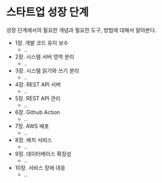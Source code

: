 # 스타트업 성장 단계

성장 단계에서의 필요한 개념과 필요한 도구, 방법에 대해서 알아본다.

 - 1장. 개발 코드 유지 보수
    - ..
 - 2장. 시스템 서버 영역 분리
    - ..
 - 3장. 시스템 읽기와 쓰기 분리
    - ..
 - 4장. REST API 서버
    - ..
 - 5장. REST API 관리
    - ..
 - 6장. Github Action
    - ..
 - 7장. AWS 배포
    - ..
 - 8장. 배치 서비스
    - ..
 - 9장. 데이터베이스 확장성
    - ..
 - 10장. 서비스 장애 대응
    - ..
